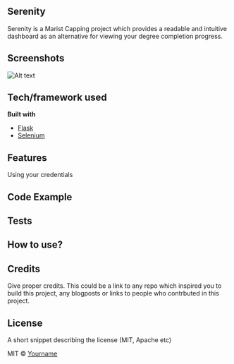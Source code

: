 ## Serenity
Serenity is a Marist Capping project which provides a readable and intuitive dashboard
as an alternative for viewing your degree completion progress.



## Screenshots
![Alt text](relative/path/to/serenityLogoScreenshot.png?raw=true "Serenity Logo")

## Tech/framework used
<b>Built with</b>
- [Flask](http://flask.pocoo.org)
- [Selenium](https://selenium-python.readthedocs.io)

## Features
Using your credentials



## Code Example



## Tests


## How to use?



## Credits
Give proper credits. This could be a link to any repo which inspired you to build this project, any blogposts or links to people who contrbuted in this project.


## License
A short snippet describing the license (MIT, Apache etc)

MIT © [Yourname]()
